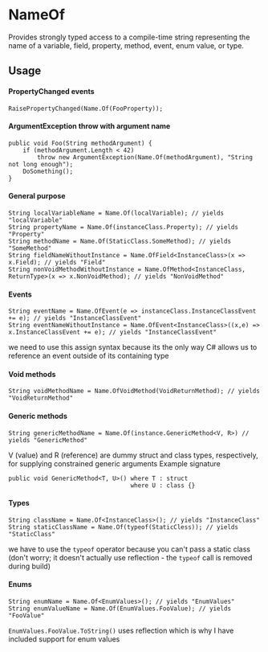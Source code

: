 NameOf
======

Provides strongly typed access to a compile-time string representing the name of a variable, field, property, method, event, enum value, or type.

## Usage

#### PropertyChanged events

    RaisePropertyChanged(Name.Of(FooProperty));

#### ArgumentException throw with argument name

    public void Foo(String methodArgument) {
		if (methodArgument.Length < 42)
			throw new ArgumentException(Name.Of(methodArgument), "String not long enough");
		DoSomething();
    }

#### General purpose

    String localVariableName = Name.Of(localVariable); // yields "localVariable"
    String propertyName = Name.Of(instanceClass.Property); // yields "Property"
    String methodName = Name.Of(StaticClass.SomeMethod); // yields "SomeMethod"
    String fieldNameWithoutInstance = Name.OfField<InstanceClass>(x => x.Field); // yields "Field"
	String nonVoidMethodWithoutInstance = Name.OfMethod<InstanceClass, ReturnType>(x => x.NonVoidMethod); // yields "NonVoidMethod"

#### Events

    String eventName = Name.OfEvent(e => instanceClass.InstanceClassEvent += e); // yields "InstanceClassEvent"
    String eventNameWithoutInstance = Name.OfEvent<InstanceClass>((x,e) => x.InstanceClassEvent += e); // yields "InstanceClassEvent"
we need to use this assign syntax because its the only way C# allows us to reference an event outside of its containing type

#### Void methods

    String voidMethodName = Name.OfVoidMethod(VoidReturnMethod); // yields "VoidReturnMethod"

#### Generic methods

    String genericMethodName = Name.Of(instance.GenericMethod<V, R>) // yields "GenericMethod"
V (value) and R (reference) are dummy struct and class types, respectively, for supplying constrained generic arguments
Example signature

    public void GenericMethod<T, U>() where T : struct
                                      where U : class {}

#### Types

    String className = Name.Of<InstanceClass>(); // yields "InstanceClass"
	String staticClassName = Name.Of(typeof(StaticCless)); // yields "StaticClass"
we have to use the `typeof` operator because you can't pass a static class (don't worry; it doesn't actually use reflection - the `typeof` call is removed during build)

#### Enums

    String enumName = Name.Of<EnumValues>(); // yields "EnumValues"
	String enumValueName = Name.Of(EnumValues.FooValue); // yields "FooValue"
`EnumValues.FooValue.ToString()` uses reflection which is why I have included support for enum values